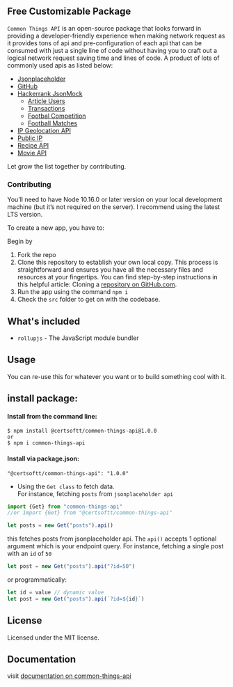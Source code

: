 ## Free Customizable Package

`Common Things API` is an open-source package that looks forward in providing a developer-friendly experience when making network request as it provides tons of api and pre-configuration of each api that can be consumed with just a single line of code without having you to craft out a logical network request saving time and lines of code. A product of lots of commonly used apis as listed below:


- [Jsonplaceholder](https://jsonplaceholder.typicode.com/)
- [GitHub](https://docs.github.com/en/rest/repos)
- [Hackerrank JsonMock](#)
  - [Article Users](https://jsonmock.hackerrank.com/api/article_users)
  - [Transactions](https://jsonmock.hackerrank.com/api/transactions)
  - [Footbal Competition](https://jsonmock.hackerrank.com/api/football_competitions)
  - [Football Matches](https://jsonmock.hackerrank.com/api/football_matches)
- [IP Geolocation API](https://ip-api.com/)
- [Public IP](https://api.ipify.org/)
- [Recipe API](https://www.themealdb.com/api.php)
- [Movie API](https://yts.mx/api/v2/movie_details.json)

Let grow the list together by contributing. 

### Contributing

You’ll need to have Node 10.16.0 or later version on your local development machine (but it’s not required on the server). I recommend using the latest LTS version.

To create a new app, you have to:

Begin by 
1. Fork the repo
2. Clone this repository to establish your own local copy. This process is straightforward and ensures you have all the necessary files and resources at your fingertips. You can find step-by-step instructions in this helpful article: Cloning a [repository on GitHub.com](https://docs.github.com/en/repositories/creating-and-managing-repositories/cloning-a-repository#cloning-a-repository).
3. Run the app using the command `npm i`
4. Check the `src` folder to get on with the codebase.

## What's included

- `rollupjs` - The JavaScript module bundler

## Usage

You can re-use this for whatever you want or to build something cool with it.
## install package:
#### Install from the command line:
```suggestion
$ npm install @certsoftt/common-things-api@1.0.0
or
$ npm i common-things-api
```
#### Install via package.json:
```suggestion
"@certsoftt/common-things-api": "1.0.0"
```

  - Using the `Get class` to fetch data.<br/>
  For instance, fetching `posts` from `jsonplaceholder api` 

  ```js
  import {Get} from "common-things-api"
  //or import {Get} from "@certsoftt/common-things-api"

  let posts = new Get("posts").api()
  ```

  this fetches posts from jsonplaceholder api. The `api()` accepts 1 optional argument which is your endpoint query. For instance, fetching a single post with an `id` of `50`

  ```js
  let post = new Get("posts").api("?id=50")
  ``` 
  or programmatically:

  ```js
  let id = value // dynamic value
  let post = new Get("posts").api(`?id=${id}`)
  ```

## License

Licensed under the MIT license.

## Documentation

visit [documentation on common-things-api](https://certsoftt.github.io/common-things-api)
